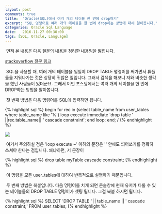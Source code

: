 ```yaml
---
layout: post
comments: true
title:  "Oracle(SQL)에서 여러 개의 테이블 한 번에 drop하기"
excerpt: "SQL 명령어로 여러 개의 테이블을 한 번에 drop하는 방법에 대해 알아봅니다."
categories: Oracle Sql Language
date:   2016-11-27 00:30:00
tags: [SQL, Oracle, Language]
---
```


<p>&nbsp;먼저 본 내용은 다음 질문의 내용을 정리한 내용임을 밝힙니다.</p>

<a href="http://stackoverflow.com/questions/26968999/oracle-drop-multiple-table-in-a-single-query">
stackoverflow 질문 링크
</a>

<p>&nbsp;SQL을 사용할 때, 여러 개의 테이블을 일일이 DROP TABLE 명령어를 써가면서 튜플들을 지워나가는 것은 상당히 귀찮은 일입니다. 그래서 검색을 해보니 저와 비슷한 생각을 했던 사람들이 있더군요. 그래서 이번 포스팅에서는 여러 개의 테이블을 한 번에 DROP하는 방법을 알아봅니다.</p>

<p>&nbsp;첫 번째 방법은 다음 명령어를 SQL에 입력하면 됩니다.</p>

{% highlight sql %}
begin
for rec in (select table_name from user_tables
            where table_name like '%')
loop execute immediate 'drop table ' ||rec.table_name|| ' cascade constraint';
end loop;
end;
/
{% endhighlight %}

<img src="https://dl.dropbox.com/s/xwa3njepyxz6mev/drop%20multiple%20table.PNG">

<p>&nbsp;여기서 주의하실 점은 'loop execute ~' 이하의 문장은 '' 안에도 띄어쓰기를 정확히 쓰셔야 한다는 점입니다. 왜냐하면, 저 문장이</p>

{% highlight sql %}
drop table myTable cascade constraint;
{% endhighlight %}

<p>&nbsp;이 명령을 모든 user_tables에 대하여 반복적으로 실행하기 때문입니다.</p>

<p>&nbsp;두 번째 방법은 복붙입니다. 다음 명령어를 치게 되면 콘솔창에 현재 유저가 다룰 수 있는 테이블들의 DROP TABLE 명령어가 셋팅 됩니다. 그걸 복붙 하시면 됩니다.</p>

{% highlight sql %}
SELECT 'DROP TABLE ' || table_name || ' cascade constraint;' FROM user_tables;
{% endhighlight %}
